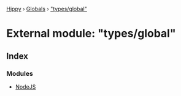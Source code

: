 [Hippy](../README.md) › [Globals](../globals.md) › ["types/global"](_types_global_.md)

# External module: "types/global"

## Index

### Modules

* [NodeJS](_types_global_.nodejs.md)
